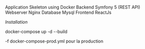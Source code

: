 Application Skeleton using Docker
Backend Symfony 5 (REST API)
Webserver Nginx
Database Mysql
Frontend ReactJs

_Installation_

docker-compose up -d --build

-f docker-compose-prod.yml pour la production
